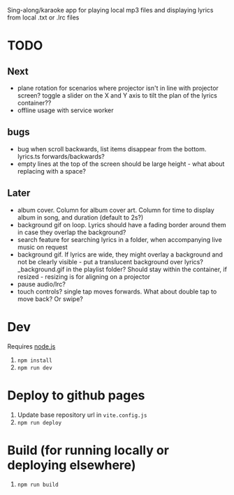 Sing-along/karaoke app for playing local mp3 files and displaying lyrics from local .txt or .lrc files

# TODO

## Next
- plane rotation for scenarios where projector isn't in line with projector screen? toggle a slider on the X and Y axis to tilt the plan of the lyrics container??
- offline usage with service worker

## bugs
- bug when scroll backwards, list items disappear from the bottom. lyrics.ts forwards/backwards?
- empty lines at the top of the screen should be large height - what about replacing with a space?

## Later
- album cover. Column for album cover art. Column for time to display album in song, and duration (default to 2s?)
- background gif on loop. Lyrics should have a fading border around them in case they overlap the background?
- search feature for searching lyrics in a folder, when accompanying live music on request
- background gif. If lyrics are wide, they might overlay a background and not be clearly visible - put a translucent background over lyrics? _background.gif in the playlist folder? Should stay within the container, if resized - resizing is for aligning on a projector
- pause audio/lrc?
- touch controls? single tap moves forwards. What about double tap to move back? Or swipe?

# Dev

Requires [node.js](https://nodejs.org)

1. `npm install`
1. `npm run dev` 

# Deploy to github pages

1. Update base repository url in `vite.config.js`
1. `npm run deploy`

# Build (for running locally or deploying elsewhere)

1. `npm run build`
